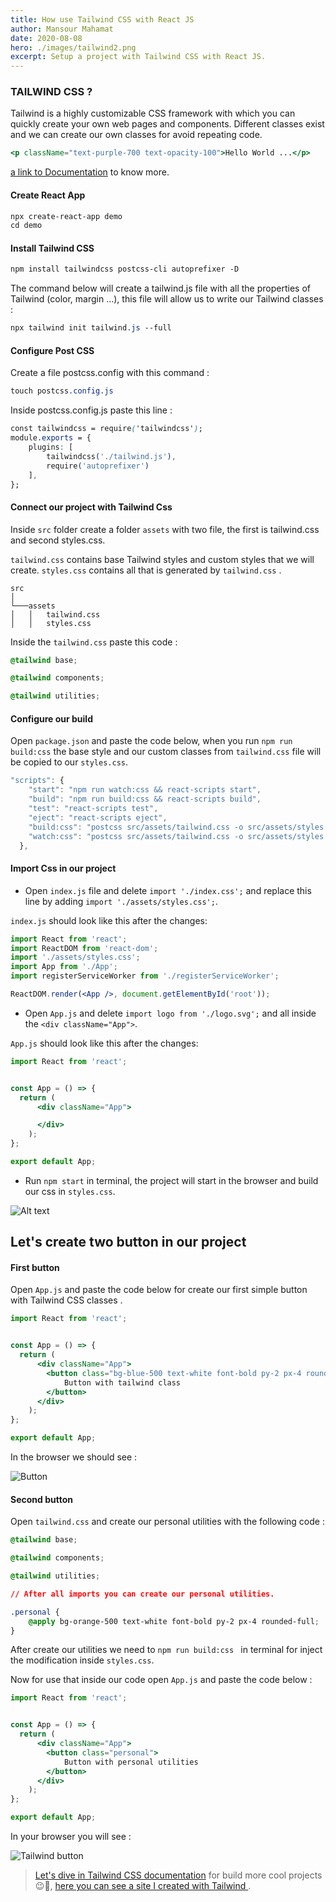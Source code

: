 ```yaml
---
title: How use Tailwind CSS with React JS
author: Mansour Mahamat
date: 2020-08-08
hero: ./images/tailwind2.png
excerpt: Setup a project with Tailwind CSS with React JS.
---
```


### TAILWIND CSS ?
Tailwind is a highly customizable CSS framework with which you can quickly create your own web pages and components. Different classes exist and we can create our own classes for avoid repeating code.
```jsx
<p className="text-purple-700 text-opacity-100">Hello World ...</p>
```
[a link to Documentation](https://tailwindcss.com/) to know more.

#### Create React App
```css
npx create-react-app demo
cd demo
```

#### Install Tailwind CSS
```css
npm install tailwindcss postcss-cli autoprefixer -D
```
The command below will create a tailwind.js file with all the properties of Tailwind (color, margin ...), this file will allow us to write our Tailwind classes : 
```css
npx tailwind init tailwind.js --full
```

#### Configure Post CSS
Create a file postcss.config with this command : 
```css
touch postcss.config.js
```

Inside postcss.config.js paste this line :
```css
const tailwindcss = require('tailwindcss');
module.exports = {
    plugins: [
        tailwindcss('./tailwind.js'),
        require('autoprefixer')
    ],
};
```

#### Connect our project with Tailwind Css
Inside ```src``` folder create a folder ```assets``` with two file, the first is tailwind.css and second styles.css.

```tailwind.css``` contains base Tailwind styles and custom styles that we will create.
```styles.css``` contains all that is generated by ```tailwind.css``` .

```
src
│       
└───assets
│   │   tailwind.css
│   │   styles.css

```

Inside the ```tailwind.css``` paste this code :
```css
@tailwind base;

@tailwind components;

@tailwind utilities;
```

#### Configure our build
Open ```package.json``` and paste the code below, when you run ```npm run build:css``` the base style and our custom classes from ```tailwind.css``` file will be copied to our ```styles.css```.
```js
"scripts": {
    "start": "npm run watch:css && react-scripts start",
    "build": "npm run build:css && react-scripts build",
    "test": "react-scripts test",
    "eject": "react-scripts eject",
    "build:css": "postcss src/assets/tailwind.css -o src/assets/styles.css", 
    "watch:css": "postcss src/assets/tailwind.css -o src/assets/styles.css"
  },
```

#### Import Css in our project


- Open ```index.js``` file and delete ```import './index.css';``` and replace this line by adding ```import './assets/styles.css';```.

```index.js``` should look like this after the changes:
```jsx
import React from 'react';
import ReactDOM from 'react-dom';
import './assets/styles.css';
import App from './App';
import registerServiceWorker from './registerServiceWorker';

ReactDOM.render(<App />, document.getElementById('root'));
```
- Open ```App.js``` and delete ```import logo from './logo.svg';``` and all inside the ```<div className="App">```.

```App.js``` should look like this after the changes:
```jsx
import React from 'react';


const App = () => {
  return (
      <div className="App">

      </div>
    );
};

export default App;

```

- Run ```npm start``` in terminal, the project will start in the browser and build our css in ```styles.css```.
<div className="Image__Small">
  <img
    src="./images/create2.jpg"
    title="Logo Title Text 1"
    alt="Alt text"
  />
</div>

## Let's create two button in our project
#### First button
Open ```App.js``` and paste the code below for create our first simple button with Tailwind CSS classes .

```jsx
import React from 'react';


const App = () => {
  return (
      <div className="App">
        <button class="bg-blue-500 text-white font-bold py-2 px-4 rounded">
            Button with tailwind class
        </button>
      </div>
    );
};

export default App;

```
In the browser we should see : 

<div className="Image__Small">
  <img
    src="./images/firstbutton2.png"
    alt="Button"
  />
</div>

#### Second button
Open ```tailwind.css``` and create our personal utilities with the following code : 
```css
@tailwind base;

@tailwind components;

@tailwind utilities;

// After all imports you can create our personal utilities.

.personal {
    @apply bg-orange-500 text-white font-bold py-2 px-4 rounded-full;
}

```

After create our utilities we need to ```npm run build:css ``` in terminal for inject the modification inside ```styles.css```.

Now for use that inside our code open ```App.js``` and paste the code below :
```jsx
import React from 'react';


const App = () => {
  return (
      <div className="App">
        <button class="personal">
            Button with personal utilities
        </button>
      </div>
    );
};

export default App;

```
In your browser you will see : 
<div className="Image__Small">
  <img
    src="./images/secondbutton2.png"
    alt="Tailwind button"
  />
</div>

>[Let's dive in Tailwind CSS documentation](https://tailwindcss.com/) for build more cool projects 😉🎉, [here you can see a site I created with Tailwind ](http://gorhino.fitactive.site/).